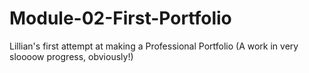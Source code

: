 # Module-02-First-Portfolio
Lillian's first attempt at making a Professional Portfolio
(A work in very sloooow progress, obviously!)
